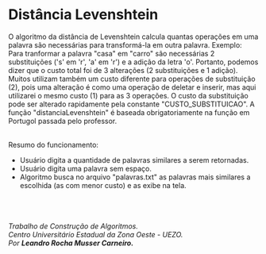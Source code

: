 <h1>Distância Levenshtein</h1>
O algoritmo da distância de Levenshtein calcula quantas operações em uma palavra são necessárias para transformá-la em outra palavra. Exemplo: Para tranformar a palavra "casa" em "carro" são necessárias 2 substituições ('s' em 'r', 'a' em 'r') e a adição da letra 'o'. Portanto, podemos dizer que o custo total foi de 3 alterações (2 substituições e 1 adição). Muitos utilizam também um custo diferente para operações de substituição (2), pois uma alteração é como uma operação de deletar e inserir, mas aqui utilizarei o mesmo custo (1) para as 3 operações. O custo da substituição pode ser alterado rapidamente pela constante "CUSTO_SUBSTITUICAO". A função "distanciaLevenshtein" é baseada obrigatoriamente na função em Portugol passada pelo professor.

<br>Resumo do funcionamento:<br>
<ul>
	<li>Usuário digita a quantidade de palavras similares a serem retornadas.</li>
	<li>Usuário digita uma palavra sem espaço.</li>
	<li>Algoritmo busca no arquivo "palavras.txt" as palavras mais similares a escolhida (as com menor custo) e as exibe na tela.</li>
</ul>
<br><br><br>
<i>Trabalho de Construção de Algoritmos.</i><br>
<i>Centro Universitário Estadual da Zona Oeste - UEZO.</i><br>
<i>Por <b>Leandro Rocha Musser Carneiro<b>.</i>
